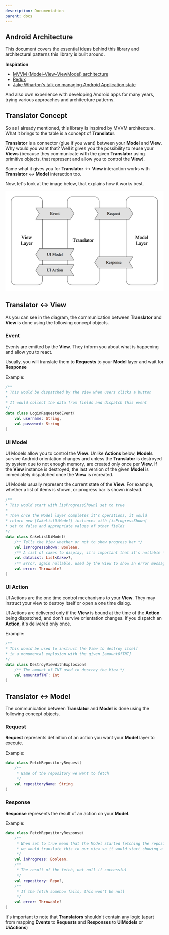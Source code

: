 ```yaml
---
description: Documentation
parent: docs
---
```


## Android Architecture

This document covers the essential ideas behind this library and architectural patterns this library is built around.
 
__Inspiration__

 - [MVVM (Model–View–ViewModel) architecture](https://en.wikipedia.org/wiki/Model%E2%80%93view%E2%80%93viewmodel)
 - [Redux](https://github.com/reactjs/redux)
 - [Jake Wharton's talk on managing Android Application state](https://www.youtube.com/watch?v=0IKHxjkgop4)
 
And also own experience with developing Android apps for many years, trying
 various approaches and architecture patterns.
 
## Translator Concept

So as I already mentioned, this library is inspired by MVVM architecture.
 What it brings to the table is a concept of __Translator__.
 
__Translator__ is a connector (glue if you want) between your __Model__ and __View__. Why would you want that?
 Well it gives you the possibility to reuse your __Views__ (because they communicate with the given __Translator__
 using primitive objects, that represent and allow you to control the __View__).
 
 Same what it gives you for __Translator__ <-> __View__ interaction works with __Translator__ <-> __Model__ interaction
 too.
 
 Now, let's look at the image below, that explains how it works best.

<p style="text-align: center;">
    <img src="/img/schemas/Reactor_Arch.png" alt="Reactive Architecture" width="600">
</p>
 
## __Translator__ <-> __View__
 
 As you can see in the diagram, the communication between __Translator__ and __View__ is done using
 the following concept objects.
 
### Event

Events are emitted by the __View__. They inform you about what is happening and allow you to react.

Usually, you will translate them to __Requests__ to your __Model__ layer and wait for __Response__

Example:
```kotlin
/**
* This would be dispatched by the View when users clicks a button
* 
* It would collect the data from fields and dispatch this event
*/
data class LoginRequestedEvent(
    val username: String,
    val password: String
)
```

### UI Model

UI Models allow you to control the __View__. Unlike __Actions__ below, __Models__ survive Android orientation
 changes and unless the __Translator__ is destroyed by system due to not enough memory, are created only once per
 __View__. If the __View__ instance is destroyed, the last version of the given __Model__ is immediately dispatched
 once the __View__ is recreated.
 
UI Models usually represent the current state of the __View__. For example, whether a list of items is shown,
 or progress bar is shown instead.

```kotlin
/**
* This would start with [isProgressShown] set to true
* 
* Then once the Model layer completes it's operations, it would
* return new [CakeListUiModel] instances with [isProgressShown]
* set to false and appropriate values of other fields
*/
data class CakeListUiModel(
    /** Tells the View whether or not to show progress bar */
    val isProgressShown: Boolean,
    /** A list of cakes to display, it's important that it's nullable */
    val dataList: List<Cake>?,
    /** Error, again nullable, used by the View to show an error message */
    val error: Throwable?
)
```

### UI Action

UI Actions are the one time control mechanisms to your __View__. They may instruct your view to destroy itself or
 open a one time dialog.
 
UI Actions are delivered only if the __View__ is bound at the time of the __Action__ being dispatched,
 and don't survive orientation changes. If you dispatch an __Action__, it's delivered only once.
 
Example:
```kotlin
/**
* This would be used to instruct the View to destroy itself
* in a monumental explosion with the given [amountOfTNT]
*/
data class DestroyViewWithExplosion(
    /** The amount of TNT used to destroy the View */
    val amountOfTNT: Int
)
```

## __Translator__ <-> __Model__
 
 The communication between __Translator__ and __Model__ is done using
 the following concept objects.
 
### Request

__Request__ represents definition of an action you want your __Model__ layer to execute.
 
Example:
```kotlin
data class FetchRepositoryRequest(
    /**
     * Name of the repository we want to fetch 
     */
    val repositoryName: String
)
```

### Response

__Response__ represents the result of an action on your __Model__.

Example:
```kotlin
data class FetchRepositoryResponse(
    /** 
     * When set to true mean that the Model started fetching the repository
     * we would translate this to our view so it would start showing a progress bar
     */
    val inProgress: Boolean,
    /**
     * The result of the fetch, not null if successful
     */
    val repository: Repo?,
    /**
     * If the fetch somehow fails, this won't be null
     */
    val error: Throwable?
)
```

<p class="important-note">
It's important to note that <b>Translators</b> shouldn't contain any logic (apart from mapping <b>Events</b>
 to <b>Requests</b> and <b>Responses</b> to <b>UiModels</b> or <b>UiActions</b>)
</p>